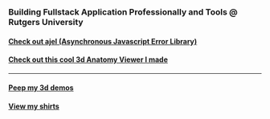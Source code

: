 ### Building Fullstack Application Professionally and Tools @ Rutgers University 

#### [Check out ajel (Asynchronous Javascript Error Library)](https://github.com/Handfish/ajel)
#### [Check out this cool 3d Anatomy Viewer I made](https://github.com/Handfish/R3F_AnnotationTool)

------ 

#### [Peep my 3d demos](https://jsfiddle.net/user/Kudovs/fiddles/) 

#### [View my shirts](https://www.primitive-animals.com/)
